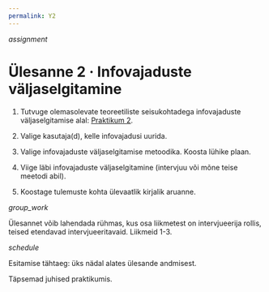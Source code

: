 ```yaml
---
permalink: Y2
---
```


<div style='display: inline-block;'> <i class="material-icons ikoon teal">assignment</i></div>

# Ülesanne 2 · Infovajaduste väljaselgitamine

1. Tutvuge olemasolevate teoreetiliste seisukohtadega infovajaduste väljaselgitamise alal: [Praktikum 2](P2).

2. Valige kasutaja(d), kelle infovajadusi uurida.

3. Valige infovajaduste väljaselgitamise metoodika. Koosta lühike plaan.

4. Viige läbi infovajaduste väljaselgitamine (intervjuu või mõne teise meetodi abil).

5. Koostage tulemuste kohta ülevaatlik kirjalik aruanne.

<div style='display: inline-block;'> <i class="material-icons ikoon teal">group_work</i></div>

Ülesannet võib lahendada rühmas, kus osa liikmetest on intervjueerija rollis, teised etendavad intervjueeritavaid. Liikmeid 1-3.

<div style='display: inline-block;'> <i class="material-icons ikoon teal">schedule</i></div>

Esitamise tähtaeg: üks nädal alates ülesande andmisest.

Täpsemad juhised praktikumis.